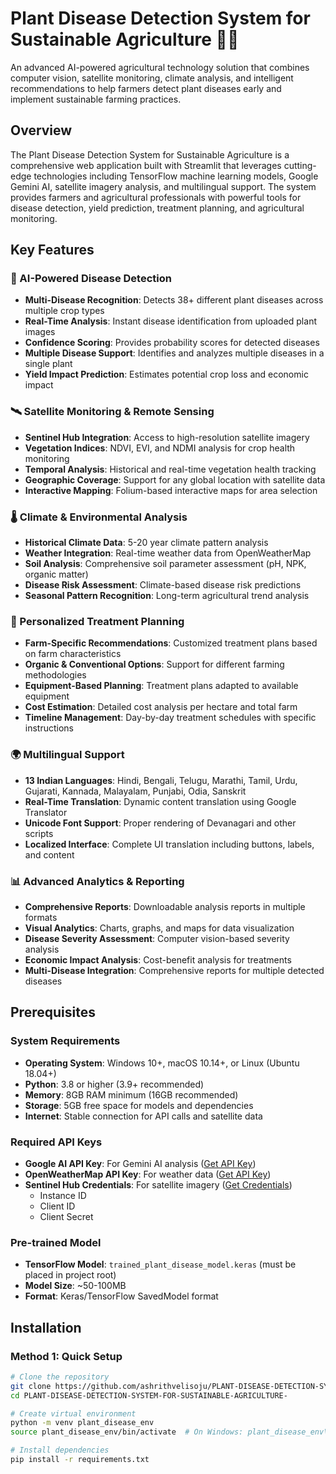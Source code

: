 # Plant Disease Detection System for Sustainable Agriculture 🌾🔬

An advanced AI-powered agricultural technology solution that combines computer vision, satellite monitoring, climate analysis, and intelligent recommendations to help farmers detect plant diseases early and implement sustainable farming practices.

## Overview

The Plant Disease Detection System for Sustainable Agriculture is a comprehensive web application built with Streamlit that leverages cutting-edge technologies including TensorFlow machine learning models, Google Gemini AI, satellite imagery analysis, and multilingual support. The system provides farmers and agricultural professionals with powerful tools for disease detection, yield prediction, treatment planning, and agricultural monitoring.

## Key Features

### 🔬 AI-Powered Disease Detection
- **Multi-Disease Recognition**: Detects 38+ different plant diseases across multiple crop types
- **Real-Time Analysis**: Instant disease identification from uploaded plant images
- **Confidence Scoring**: Provides probability scores for detected diseases
- **Multiple Disease Support**: Identifies and analyzes multiple diseases in a single plant
- **Yield Impact Prediction**: Estimates potential crop loss and economic impact

### 🛰️ Satellite Monitoring & Remote Sensing
- **Sentinel Hub Integration**: Access to high-resolution satellite imagery
- **Vegetation Indices**: NDVI, EVI, and NDMI analysis for crop health monitoring
- **Temporal Analysis**: Historical and real-time vegetation health tracking
- **Geographic Coverage**: Support for any global location with satellite data
- **Interactive Mapping**: Folium-based interactive maps for area selection

### 🌡️ Climate & Environmental Analysis
- **Historical Climate Data**: 5-20 year climate pattern analysis
- **Weather Integration**: Real-time weather data from OpenWeatherMap
- **Soil Analysis**: Comprehensive soil parameter assessment (pH, NPK, organic matter)
- **Disease Risk Assessment**: Climate-based disease risk predictions
- **Seasonal Pattern Recognition**: Long-term agricultural trend analysis

### 🎯 Personalized Treatment Planning
- **Farm-Specific Recommendations**: Customized treatment plans based on farm characteristics
- **Organic & Conventional Options**: Support for different farming methodologies
- **Equipment-Based Planning**: Treatment plans adapted to available equipment
- **Cost Estimation**: Detailed cost analysis per hectare and total farm
- **Timeline Management**: Day-by-day treatment schedules with specific instructions

### 🌍 Multilingual Support
- **13 Indian Languages**: Hindi, Bengali, Telugu, Marathi, Tamil, Urdu, Gujarati, Kannada, Malayalam, Punjabi, Odia, Sanskrit
- **Real-Time Translation**: Dynamic content translation using Google Translator
- **Unicode Font Support**: Proper rendering of Devanagari and other scripts
- **Localized Interface**: Complete UI translation including buttons, labels, and content

### 📊 Advanced Analytics & Reporting
- **Comprehensive Reports**: Downloadable analysis reports in multiple formats
- **Visual Analytics**: Charts, graphs, and maps for data visualization
- **Disease Severity Assessment**: Computer vision-based severity analysis
- **Economic Impact Analysis**: Cost-benefit analysis for treatments
- **Multi-Disease Integration**: Comprehensive reports for multiple detected diseases

## Prerequisites

### System Requirements
- **Operating System**: Windows 10+, macOS 10.14+, or Linux (Ubuntu 18.04+)
- **Python**: 3.8 or higher (3.9+ recommended)
- **Memory**: 8GB RAM minimum (16GB recommended)
- **Storage**: 5GB free space for models and dependencies
- **Internet**: Stable connection for API calls and satellite data

### Required API Keys
- **Google AI API Key**: For Gemini AI analysis ([Get API Key](https://makersuite.google.com/app/apikey))
- **OpenWeatherMap API Key**: For weather data ([Get API Key](https://openweathermap.org/api))
- **Sentinel Hub Credentials**: For satellite imagery ([Get Credentials](https://www.sentinel-hub.com/))
  - Instance ID
  - Client ID
  - Client Secret

### Pre-trained Model
- **TensorFlow Model**: `trained_plant_disease_model.keras` (must be placed in project root)
- **Model Size**: ~50-100MB
- **Format**: Keras/TensorFlow SavedModel format

## Installation

### Method 1: Quick Setup
```bash
# Clone the repository
git clone https://github.com/ashrithvelisoju/PLANT-DISEASE-DETECTION-SYSTEM-FOR-SUSTAINABLE-AGRICULTURE-.git
cd PLANT-DISEASE-DETECTION-SYSTEM-FOR-SUSTAINABLE-AGRICULTURE-

# Create virtual environment
python -m venv plant_disease_env
source plant_disease_env/bin/activate  # On Windows: plant_disease_env\Scripts\activate

# Install dependencies
pip install -r requirements.txt
